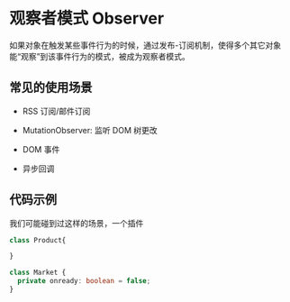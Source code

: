 # 观察者模式 Observer

如果对象在触发某些事件行为的时候，通过发布-订阅机制，使得多个其它对象能“观察”到该事件行为的模式，被成为观察者模式。

## 常见的使用场景

- RSS 订阅/邮件订阅

- MutationObserver: 监听 DOM 树更改

- DOM 事件

- 异步回调

## 代码示例

我们可能碰到过这样的场景，一个插件

```typescript
class Product{

}

class Market {
  private onready: boolean = false;
}
```
